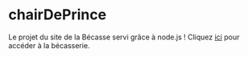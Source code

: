 chairDePrince
=============
Le projet du site de la Bécasse servi grâce à node.js !
Cliquez [ici](www.cheredeprince.net) pour accéder à la bécasserie.
